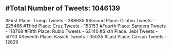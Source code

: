 #Total Number of Tweets: 1046139 
---
#First Place: Trump Tweets - 388635
#Second Place: Clinton Tweets - 225466
#Third Place: Cruz Tweets - 153153
#Fourth Place: Sanders Tweets - 118768
#Fifth Place: Rubio Tweets - 62140
#Sixth Place: Jeb! Tweets - 50113
#Seventh Place: Kasich Tweets - 35035
#Last Place: Carson Tweets - 12829
